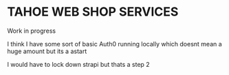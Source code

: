 # TAHOE WEB SHOP SERVICES

Work in progress

I think I have some sort of basic Auth0 running locally which doesnt mean a huge amount but its a astart

I would have to lock down strapi but thats a step 2

